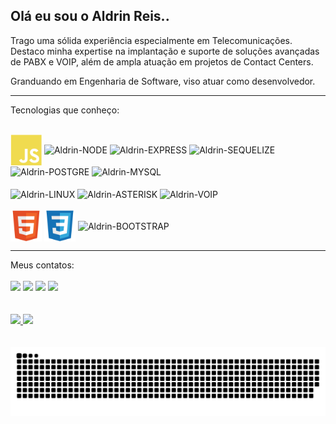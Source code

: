 ## Olá eu sou o Aldrin Reis..

Trago uma sólida experiência especialmente em Telecomunicações. Destaco minha expertise na implantação e suporte de soluções avançadas de PABX e VOIP, além de ampla atuação em projetos de Contact Centers.

Granduando em Engenharia de Software, viso atuar como desenvolvedor.

<hr>    
<div style="display: inline_block">

  Tecnologias que conheço:
  <br>
  <br>
  <div>
  <img align="center" alt="Aldrin-JS" height="50" width="50" src="https://raw.githubusercontent.com/devicons/devicon/master/icons/javascript/javascript-plain.svg"/>
  <img align="center" alt="Aldrin-NODE" height="50" width="50" color="white" src="https://cdn.jsdelivr.net/gh/devicons/devicon@latest/icons/nodejs/nodejs-original-wordmark.svg"/>
  <img align="center" alt="Aldrin-EXPRESS" height="50" width="50" src="https://cdn.jsdelivr.net/gh/devicons/devicon@latest/icons/express/express-original-wordmark.svg"/>
  <img align="center" alt="Aldrin-SEQUELIZE" height="50" width="50" src="https://cdn.jsdelivr.net/gh/devicons/devicon@latest/icons/sequelize/sequelize-original-wordmark.svg"/>
  <img align="center" alt="Aldrin-POSTGRE" height="50" width="50" src="https://cdn.jsdelivr.net/gh/devicons/devicon@latest/icons/postgresql/postgresql-original-wordmark.svg"/>
  <img align="center" alt="Aldrin-MYSQL" height="50" width="50" src="https://cdn.jsdelivr.net/gh/devicons/devicon@latest/icons/mysql/mysql-original-wordmark.svg"/>
  </div>
  <br>
  <div>
  <img align="center" alt="Aldrin-LINUX" height="50" width="50" src="https://cdn.jsdelivr.net/gh/devicons/devicon@latest/icons/linux/linux-original.svg"/>
  <img align="center" alt="Aldrin-ASTERISK" height="50" width="70" src="https://upload.wikimedia.org/wikipedia/commons/2/20/Asterisk_logo.svg"/>
  <img align="center" alt="Aldrin-VOIP" height="50" width="50" src="https://cdn.iconscout.com/icon/premium/png-512-thumb/voip-telephony-2159213-1814599.png?f=webp&w=256"/>
  </div>
  
  <br>
  <div >
  <img align="center" alt="Aldrin-HTML" height="50" width="50" src="https://raw.githubusercontent.com/devicons/devicon/master/icons/html5/html5-original.svg"/>
  <img align="center" alt="Aldrin-CSS" height="50" width="50" src="https://raw.githubusercontent.com/devicons/devicon/master/icons/css3/css3-original.svg"/>
  <img align="center" alt="Aldrin-BOOTSTRAP" height="50" width="50" src="https://cdn.jsdelivr.net/gh/devicons/devicon@latest/icons/bootstrap/bootstrap-original-wordmark.svg"/>
  </div>
  <hr>  
</div>

<div style="display: inline_block"> 
    Meus contatos:
  <br>
  <br>
  <a href="https://www.linkedin.com/in/aldrin-reis-6534a016b/" target="_blank"><img src="https://img.shields.io/badge/-LinkedIn-%230077B5?style=for-the-badge&logo=linkedin&logoColor=white" target="_blank"></a>
  <a href = "mailto:aldrinreisdemorais@gmail.com"><img src="https://img.shields.io/badge/-Gmail-%23333?style=for-the-badge&logo=gmail&logoColor=white" target="_blank"></a>
  <a href="https://www.instagram.com/aldrin_reis/" target="_blank"><img src="https://img.shields.io/badge/-Instagram-%23E4405F?style=for-the-badge&logo=instagram&logoColor=white" target="_blank"></a>
  <a href="https://www.facebook.com/aldrin.reis/" target="_blank"><img src="https://img.shields.io/badge/Facebook-1877F2?style=for-the-badge&logo=facebook&logoColor=white" target="_blank"></a> 
</div>
<br>
<br>
<div>
  <a href="https://github.com/aldrinreis">
    <img height="180em" src="https://github-profile-summary-cards.vercel.app/api/cards/profile-details?username=aldrinreis&theme=dark"/>
    <img height="180em" src="https://github-readme-stats.vercel.app/api/top-langs/?username=aldrinreis&layout=compact&theme=dark&langs_count=16"/>
</div>
<br>
<br>
<picture>
  <source media="(prefers-color-scheme: dark)" srcset="https://raw.githubusercontent.com/aldrinreis/aldrinreis/output/github-contribution-grid-snake-dark.svg">
  <source media="(prefers-color-scheme: light)" srcset="https://raw.githubusercontent.com/aldrinreis/aldrinreis/output/github-contribution-grid-snake.svg">
  <img alt="github contribution grid snake animation" src="https://raw.githubusercontent.com/aldrinreis/aldrinreis/output/github-contribution-grid-snake.svg">
</picture>


  
